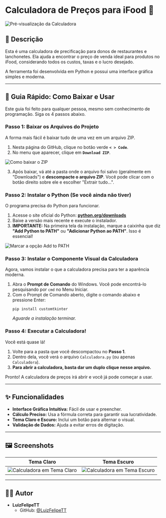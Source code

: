 # Calculadora de Preços para iFood 🍔

![Pré-visualização da Calculadora](https://imgur.com/aCevt6m.png)

## 📝 Descrição

Esta é uma calculadora de precificação para donos de restaurantes e lanchonetes. Ela ajuda a encontrar o preço de venda ideal para produtos no iFood, considerando todos os custos, taxas e o lucro desejado.

A ferramenta foi desenvolvida em Python e possui uma interface gráfica simples e moderna.

---

## 🚀 Guia Rápido: Como Baixar e Usar

Este guia foi feito para qualquer pessoa, mesmo sem conhecimento de programação. Siga os 4 passos abaixo.

### Passo 1: Baixar os Arquivos do Projeto

A forma mais fácil é baixar tudo de uma vez em um arquivo ZIP.

1.  Nesta página do GitHub, clique no botão verde **`< > Code`**.
2.  No menu que aparecer, clique em **`Download ZIP`**.

![Como baixar o ZIP](https://imgur.com/GWxlgEI.png)

3.  Após baixar, vá até a pasta onde o arquivo foi salvo (geralmente em "Downloads") e **descompacte o arquivo ZIP**. Você pode clicar com o botão direito sobre ele e escolher "Extrair tudo...".

### Passo 2: Instalar o Python (Se você ainda não tiver)

O programa precisa do Python para funcionar.

1.  Acesse o site oficial do Python: **[python.org/downloads](https://www.python.org/downloads/)**
2.  Baixe a versão mais recente e execute o instalador.
3.  **IMPORTANTE:** Na primeira tela da instalação, marque a caixinha que diz **"Add Python to PATH"** ou **"Adicionar Python ao PATH"**. Isso é essencial!

![Marcar a opção Add to PATH](https://imgur.com/iMztYRm.png)

### Passo 3: Instalar o Componente Visual da Calculadora

Agora, vamos instalar o que a calculadora precisa para ter a aparência moderna.

1.  Abra o **Prompt de Comando** do Windows. Você pode encontrá-lo pesquisando por `cmd` no Menu Iniciar.
2.  Com o Prompt de Comando aberto, digite o comando abaixo e pressione Enter:
    ```
    pip install customtkinter
    ```
    *Aguarde a instalação terminar.*

### Passo 4: Executar a Calculadora!

Você está quase lá!

1.  Volte para a pasta que você descompactou no **Passo 1**.
2.  Dentro dela, você verá o arquivo `Calculadora.py` (ou apenas `Calculadora`).
3.  **Para abrir a calculadora, basta dar um duplo clique nesse arquivo.**

Pronto! A calculadora de preços irá abrir e você já pode começar a usar.

---

## ✨ Funcionalidades

- **Interface Gráfica Intuitiva:** Fácil de usar e preencher.
- **Cálculo Preciso:** Usa a fórmula correta para garantir sua lucratividade.
- **Tema Claro e Escuro:** Inclui um botão para alternar o visual.
- **Validação de Dados:** Ajuda a evitar erros de digitação.

---

## 🖼️ Screenshots

| Tema Claro | Tema Escuro |
| :---: | :---: |
| ![Calculadora em Tema Claro](https://imgur.com/t5T3ZCQ.png) | ![Calculadora em Tema Escuro](https://imgur.com/aCevt6m.png) |

---

## 👨‍💻 Autor

- **LuizFelipeTT**
  - GitHub: [@LuizFelipeTT](https://github.com/LuizFelipeTT)